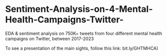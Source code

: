 # Sentiment-Analysis-on-4-Mental-Health-Campaigns-Twitter-
EDA &amp; sentiment analysis on 750K+ tweets from four different mental health campaigns on Twitter, between 2017-2023

To see a presentation of the main sights, follow this link: bit.ly/GHTMHCA)
